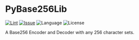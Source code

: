# PyBase256Lib
[![Lint](https://github.com/Colk-tech/PyBase256Lib/actions/workflows/lint.yml/badge.svg)](https://github.com/Colk-tech/PyBase256Lib/actions/workflows/lint.yml)
[![Issue](https://img.shields.io/github/issues/Colk-tech/PyBase256Lib)](https://github.com/Colk-tech/PyBase256Lib)
![Language](https://img.shields.io/github/languages/top/Colk-tech/PyBase256Lib)
![License](https://img.shields.io/github/license/Colk-tech/PyBase256Lib)

A Base256 Encoder and Decoder with any 256 character sets.
